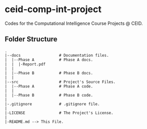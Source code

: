# ceid-comp-int-project
Codes for the Computational Intelligence Course Projects @ CEID.

## Folder Structure
```
.
|--docs                 # Documentation files.
|  |--Phase A           # Phase A docs.
|  |  |-Report.pdf
|  |  
|  |--Phase B           # Phase B docs.
|  |
|--src                  # Project's Source Files.
|  |--Phase A           # Phase A code.
|  |
|  |--Phase B           # Phase B code.
|
|-.gitignore            # .gitignore file.
|
|-LICENSE               # The Project's License.
|
|-README.md --> This File.
```

